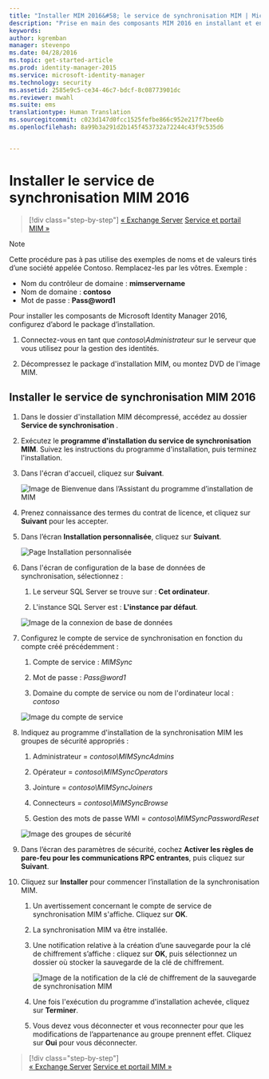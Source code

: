 ```yaml
---
title: "Installer MIM 2016&#58; le service de synchronisation MIM | Microsoft Identity Manager"
description: "Prise en main des composants MIM 2016 en installant et en configurant le service de synchronisation."
keywords: 
author: kgremban
manager: stevenpo
ms.date: 04/28/2016
ms.topic: get-started-article
ms.prod: identity-manager-2015
ms.service: microsoft-identity-manager
ms.technology: security
ms.assetid: 2585e9c5-ce34-46c7-bdcf-8c08773901dc
ms.reviewer: mwahl
ms.suite: ems
translationtype: Human Translation
ms.sourcegitcommit: c023d147d0fcc1525fefbe866c952e217f7bee6b
ms.openlocfilehash: 8a99b3a291d2b145f453732a72244c43f9c535d6


---
```


# Installer le service de synchronisation MIM 2016

>[!div class="step-by-step"]
[« Exchange Server](prepare-server-exchange.md)
[Service et portail MIM »](install-mim-service-portal.md)

> [!NOTE]
> Cette procédure pas à pas utilise des exemples de noms et de valeurs tirés d’une société appelée Contoso. Remplacez-les par les vôtres. Exemple :
> - Nom du contrôleur de domaine : **mimservername**
> - Nom de domaine : **contoso**
> - Mot de passe : **Pass@word1**

Pour installer les composants de Microsoft Identity Manager 2016, configurez d’abord le package d’installation.

1. Connectez-vous en tant que *contoso\Administrateur* sur le serveur que vous utilisez pour la gestion des identités.

2. Décompressez le package d'installation MIM, ou montez DVD de l'image MIM.

## Installer le service de synchronisation MIM 2016

1. Dans le dossier d'installation MIM décompressé, accédez au dossier **Service de synchronisation** .

2. Exécutez le **programme d'installation du service de synchronisation MIM**. Suivez les instructions du programme d'installation, puis terminez l'installation.

3. Dans l'écran d'accueil, cliquez sur **Suivant**.

    ![Image de Bienvenue dans l’Assistant du programme d’installation de MIM](media/MIM-Install1.png)

4. Prenez connaissance des termes du contrat de licence, et cliquez sur **Suivant** pour les accepter.

5. Dans l’écran **Installation personnalisée**, cliquez sur **Suivant**.

    ![Page Installation personnalisée](media/MIM-Install2.png)

6.  Dans l'écran de configuration de la base de données de synchronisation, sélectionnez :

    1.  Le serveur SQL Server se trouve sur : **Cet ordinateur**.

    2.  L'instance SQL Server est : **L'instance par défaut**.

    ![Image de la connexion de base de données](media/MIM-Install3.png)

7.  Configurez le compte de service de synchronisation en fonction du compte créé précédemment :

    1.  Compte de service : *MIMSync*

    2.  Mot de passe : *Pass@word1*

    3.  Domaine du compte de service ou nom de l'ordinateur local : *contoso*

    ![Image du compte de service](media/MIM-Install4.png)

8.  Indiquez au programme d'installation de la synchronisation MIM les groupes de sécurité appropriés :

    1. Administrateur = *contoso\MIMSyncAdmins*

    2. Opérateur = *contoso\MIMSyncOperators*

    3. Jointure = *contoso\MIMSyncJoiners*

    4. Connecteurs = *contoso\MIMSyncBrowse*

    5. Gestion des mots de passe WMI = *contoso\MIMSyncPasswordReset*

    ![Image des groupes de sécurité](media/MIM-Install5.png)

9. Dans l’écran des paramètres de sécurité, cochez **Activer les règles de pare-feu pour les communications RPC entrantes**, puis cliquez sur **Suivant**.

10. Cliquez sur **Installer** pour commencer l’installation de la synchronisation MIM.

    1. Un avertissement concernant le compte de service de synchronisation MIM s'affiche. Cliquez sur **OK**.

    2. La synchronisation MIM va être installée.

    3. Une notification relative à la création d’une sauvegarde pour la clé de chiffrement s’affiche : cliquez sur **OK**, puis sélectionnez un dossier où stocker la sauvegarde de la clé de chiffrement.

        ![Image de la notification de la clé de chiffrement de la sauvegarde de synchronisation MIM](media/MIM-Install7.png)

    4. Une fois l'exécution du programme d'installation achevée, cliquez sur **Terminer**.

    5. Vous devez vous déconnecter et vous reconnecter pour que les modifications de l’appartenance au groupe prennent effet. Cliquez sur **Oui** pour vous déconnecter.

>[!div class="step-by-step"]  
[« Exchange Server](prepare-server-exchange.md)
[Service et portail MIM »](install-mim-service-portal.md)



<!--HONumber=Jun16_HO4-->


